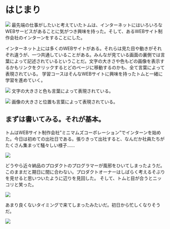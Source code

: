 # はじまり

![][image-1]
最先端の仕事がしたいと考えていたトムは、インターネットにはいろいろなWEBサービスがあることに気がつき興味を持った。そして、あるWEBサイト制作会社のインターンをすることにした。

インターネット上には多くのWEBサイトがある。それらは見た目や動きがそれぞれ違うが、一つ共通していることがある。みんなが見ている画面の裏側では言葉によって記述されているということだ。文字の大きさや色もどの画像を表示するかもリンクをクリックするとどのページに移動するのかも、全て言葉によって表現されている。
学習コースはそんなWEBサイトに興味を持ったトムと一緒に学習を進めていく。

![][image-2]
文字の大きさと色も言葉によって表現されている。

![][image-3]
画像の大きさと位置も言葉によって表現されている。

## まずは書いてみる。それが基本。

トムはWEBサイト制作会社”ミニマムズコーポレーション”でインターンを始めた。今日は初めての出社日である。張りきって出社すると、なんだか社員たちがたくさん集まって騒々しい様子……

![][image-4]

どうやら近々納品のプロダクトのプログラマーが風邪をひいてしまったようだ。このままだと期日に間に合わない。プロダクトオーナーはしばらく考えるそぶりを見せると思いついたように辺りを見回した。 そして、トムと目が合うとニッコリと笑った。

![][image-5]

あまり良くないタイミングで来てしまったみたいだ。初日から忙しくなりそうだ。

![][image-6]

[image-1]:	https://github.com/kazukitash/static-website-course/raw/master/images/00-00-tom.png
[image-2]:	https://github.com/kazukitash/static-website-course/raw/master/images/00-01-website-sample-01.png
[image-3]:	https://github.com/kazukitash/static-website-course/raw/master/images/00-01-website-sample-02.png
[image-4]:	https://github.com/kazukitash/static-website-course/raw/master/images/00-02-sick.png
[image-5]:	https://github.com/kazukitash/static-website-course/raw/master/images/00-03-new-comer.png
[image-6]:	https://github.com/kazukitash/static-website-course/raw/master/images/00-04-practice-first.png
